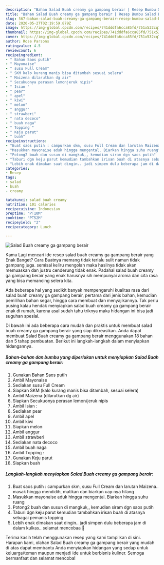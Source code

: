 ```yaml
---
description: "Bahan Salad Buah creamy ga gampang berair | Resep Bumbu Salad Buah creamy ga gampang berair Yang Lezat"
title: "Bahan Salad Buah creamy ga gampang berair | Resep Bumbu Salad Buah creamy ga gampang berair Yang Lezat"
slug: 567-bahan-salad-buah-creamy-ga-gampang-berair-resep-bumbu-salad-buah-creamy-ga-gampang-berair-yang-lezat
date: 2020-05-27T02:19:59.879Z
image: https://img-global.cpcdn.com/recipes/741dddfa6cca85fd/751x532cq70/salad-buah-creamy-ga-gampang-berair-foto-resep-utama.jpg
thumbnail: https://img-global.cpcdn.com/recipes/741dddfa6cca85fd/751x532cq70/salad-buah-creamy-ga-gampang-berair-foto-resep-utama.jpg
cover: https://img-global.cpcdn.com/recipes/741dddfa6cca85fd/751x532cq70/salad-buah-creamy-ga-gampang-berair-foto-resep-utama.jpg
author: Rose Parsons
ratingvalue: 4.5
reviewcount: 6
recipeingredient:
- " Bahan Saos putih"
- " Mayonaise"
- " susu Full Cream"
- " SKM kalo kurang manis bisa ditambah sesuai selera"
- " Maizena dilarutkan dg air"
- " Secukuonya perasan lemonjeruk nipis"
- " Isian "
- " pear"
- " apel"
- " kiwi"
- " melon"
- " anggur"
- " strawberi"
- " nata decoco"
- " buah naga"
- " Topping "
- " Keju parut"
- " buah"
recipeinstructions:
- "Buat saos putih : campurkan skm, susu Full Cream dan larutan Maizena.. masak hingga mendidih, matikan dan biarkan uap nya hilang"
- "Masukkan mayonaise aduk hingga mengental. Biarkan hingga suhu ruang"
- "Potong2 buah dan susun di mangkuk,, kemudian siram dgn saos putih"
- "Taburi dgn keju parut kemudian tambahkan irisan buah di atasnya sebagai pemanis topping"
- "Lebih enak dimakan saat dingin.. jadi simpen dulu beberapa jam di dalam kulkas.. selamat mencobaa 🤗"
categories:
- Resep
tags:
- salad
- buah
- creamy

katakunci: salad buah creamy 
nutrition: 101 calories
recipecuisine: Indonesian
preptime: "PT10M"
cooktime: "PT52M"
recipeyield: "2"
recipecategory: Lunch

---
```



![Salad Buah creamy ga gampang berair](https://img-global.cpcdn.com/recipes/741dddfa6cca85fd/751x532cq70/salad-buah-creamy-ga-gampang-berair-foto-resep-utama.jpg)

Kamu Lagi mencari ide resep salad buah creamy ga gampang berair yang Enak Banget? Cara Buatnya memang tidak terlalu sulit namun tidak gampang juga. semisal keliru mengolah maka hasilnya tidak akan memuaskan dan justru cenderung tidak enak. Padahal salad buah creamy ga gampang berair yang enak harusnya sih mempunyai aroma dan cita rasa yang bisa memancing selera kita.

Ada beberapa hal yang sedikit banyak mempengaruhi kualitas rasa dari salad buah creamy ga gampang berair, pertama dari jenis bahan, kemudian pemilihan bahan segar, hingga cara membuat dan menyajikannya. Tak perlu pusing kalau hendak menyiapkan salad buah creamy ga gampang berair enak di rumah, karena asal sudah tahu triknya maka hidangan ini bisa jadi suguhan spesial.




Di bawah ini ada beberapa cara mudah dan praktis untuk membuat salad buah creamy ga gampang berair yang siap dikreasikan. Anda dapat membuat Salad Buah creamy ga gampang berair menggunakan 18 bahan dan 5 tahap pembuatan. Berikut ini langkah-langkah dalam menyiapkan hidangannya.

<!--inarticleads1-->

##### Bahan-bahan dan bumbu yang diperlukan untuk menyiapkan Salad Buah creamy ga gampang berair:

1. Gunakan  Bahan Saos putih
1. Ambil  Mayonaise
1. Sediakan  susu Full Cream
1. Siapkan  SKM (kalo kurang manis bisa ditambah, sesuai selera)
1. Ambil  Maizena (dilarutkan dg air)
1. Siapkan  Secukuonya perasan lemon/jeruk nipis
1. Ambil  Isian :
1. Sediakan  pear
1. Ambil  apel
1. Ambil  kiwi
1. Siapkan  melon
1. Ambil  anggur
1. Ambil  strawberi
1. Sediakan  nata decoco
1. Ambil  buah naga
1. Ambil  Topping :
1. Gunakan  Keju parut
1. Siapkan  buah




<!--inarticleads2-->

##### Langkah-langkah menyiapkan Salad Buah creamy ga gampang berair:

1. Buat saos putih : campurkan skm, susu Full Cream dan larutan Maizena.. masak hingga mendidih, matikan dan biarkan uap nya hilang
1. Masukkan mayonaise aduk hingga mengental. Biarkan hingga suhu ruang
1. Potong2 buah dan susun di mangkuk,, kemudian siram dgn saos putih
1. Taburi dgn keju parut kemudian tambahkan irisan buah di atasnya sebagai pemanis topping
1. Lebih enak dimakan saat dingin.. jadi simpen dulu beberapa jam di dalam kulkas.. selamat mencobaa 🤗




Terima kasih telah menggunakan resep yang kami tampilkan di sini. Harapan kami, olahan Salad Buah creamy ga gampang berair yang mudah di atas dapat membantu Anda menyiapkan hidangan yang sedap untuk keluarga/teman maupun menjadi ide untuk berbisnis kuliner. Semoga bermanfaat dan selamat mencoba!
